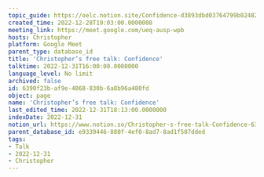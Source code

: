 ```yaml
---
topic_guide: https://oelc.notion.site/Confidence-d3893dbd03764799b02482c0b3783b08
created_time: 2022-12-28T19:03:00.0000000
meeting_link: https://meet.google.com/ueq-ausp-wpb
hosts: Christopher
platform: Google Meet
parent_type: database_id
title: 'Christopher’s free talk: Confidence'
talktime: 2022-12-31T16:00:00.0000000
language_level: No limit
archived: false
id: 6390f23b-af9e-4068-830b-6a8b96a480fd
object: page
name: 'Christopher’s free talk: Confidence'
last_edited_time: 2022-12-31T18:13:00.0000000
indexDate: 2022-12-31
notion_url: https://www.notion.so/Christopher-s-free-talk-Confidence-6390f23baf9e4068830b6a8b96a480fd
parent_database_id: e9339446-880f-4ef0-8ad7-8ad1f507dded
tags:
- Talk
- 2022-12-31
- Christopher
---
```




























